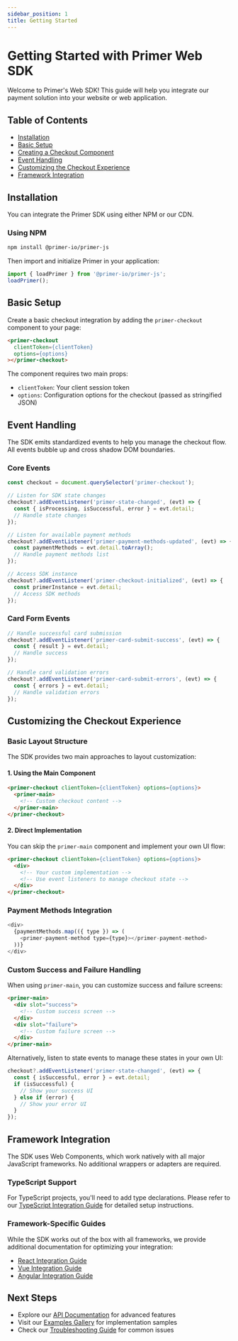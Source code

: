 ```yaml
---
sidebar_position: 1
title: Getting Started
---
```



# Getting Started with Primer Web SDK

Welcome to Primer's Web SDK! This guide will help you integrate our payment solution into your website or web application.

## Table of Contents
- [Installation](#installation)
- [Basic Setup](#basic-setup)
- [Creating a Checkout Component](#creating-a-checkout-component)
- [Event Handling](#event-handling)
- [Customizing the Checkout Experience](#customizing-the-checkout-experience)
- [Framework Integration](#framework-integration)

## Installation

You can integrate the Primer SDK using either NPM or our CDN.

### Using NPM

```bash
npm install @primer-io/primer-js
```

Then import and initialize Primer in your application:

```javascript
import { loadPrimer } from '@primer-io/primer-js';
loadPrimer();
```

## Basic Setup

Create a basic checkout integration by adding the `primer-checkout` component to your page:

```html
<primer-checkout
  clientToken={clientToken}
  options={options}
></primer-checkout>
```

The component requires two main props:
- `clientToken`: Your client session token
- `options`: Configuration options for the checkout (passed as stringified JSON)

## Event Handling

The SDK emits standardized events to help you manage the checkout flow. All events bubble up and cross shadow DOM boundaries.

### Core Events

```javascript
const checkout = document.querySelector('primer-checkout');

// Listen for SDK state changes
checkout?.addEventListener('primer-state-changed', (evt) => {
  const { isProcessing, isSuccessful, error } = evt.detail;
  // Handle state changes
});

// Listen for available payment methods
checkout?.addEventListener('primer-payment-methods-updated', (evt) => {
  const paymentMethods = evt.detail.toArray();
  // Handle payment methods list
});

// Access SDK instance
checkout?.addEventListener('primer-checkout-initialized', (evt) => {
  const primerInstance = evt.detail;
  // Access SDK methods
});
```

### Card Form Events

```javascript
// Handle successful card submission
checkout?.addEventListener('primer-card-submit-success', (evt) => {
  const { result } = evt.detail;
  // Handle success
});

// Handle card validation errors
checkout?.addEventListener('primer-card-submit-errors', (evt) => {
  const { errors } = evt.detail;
  // Handle validation errors
});
```

## Customizing the Checkout Experience

### Basic Layout Structure

The SDK provides two main approaches to layout customization:

#### 1. Using the Main Component

```html
<primer-checkout clientToken={clientToken} options={options}>
  <primer-main>
    <!-- Custom checkout content -->
  </primer-main>
</primer-checkout>
```

#### 2. Direct Implementation

You can skip the `primer-main` component and implement your own UI flow:

```html
<primer-checkout clientToken={clientToken} options={options}>
  <div>
    <!-- Your custom implementation -->
    <!-- Use event listeners to manage checkout state -->
  </div>
</primer-checkout>
```

### Payment Methods Integration

```javascript
<div>
  {paymentMethods.map(({ type }) => (
    <primer-payment-method type={type}></primer-payment-method>
  ))}
</div>
```

### Custom Success and Failure Handling

When using `primer-main`, you can customize success and failure screens:

```html
<primer-main>
  <div slot="success">
    <!-- Custom success screen -->
  </div>
  <div slot="failure">
    <!-- Custom failure screen -->
  </div>
</primer-main>
```

Alternatively, listen to state events to manage these states in your own UI:

```javascript
checkout?.addEventListener('primer-state-changed', (evt) => {
  const { isSuccessful, error } = evt.detail;
  if (isSuccessful) {
    // Show your success UI
  } else if (error) {
    // Show your error UI
  }
});
```

## Framework Integration

The SDK uses Web Components, which work natively with all major JavaScript frameworks. No additional wrappers or adapters are required.

### TypeScript Support

For TypeScript projects, you'll need to add type declarations. Please refer to our [TypeScript Integration Guide](/docs/typescript) for detailed setup instructions.

### Framework-Specific Guides

While the SDK works out of the box with all frameworks, we provide additional documentation for optimizing your integration:

- [React Integration Guide](/docs/react)
- [Vue Integration Guide](/docs/vue)
- [Angular Integration Guide](/docs/angular)

## Next Steps

- Explore our [API Documentation](/api) for advanced features
- Visit our [Examples Gallery](/examples) for implementation samples
- Check our [Troubleshooting Guide](/troubleshooting) for common issues

